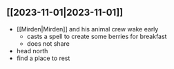 ## [[2023-11-01|2023-11-01]]
- [[Mirden|Mirden]] and his animal crew wake early
	- casts a spell to create some berries for breakfast
	- does not share
- head north
- find a place to rest